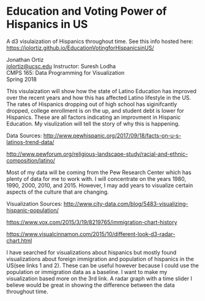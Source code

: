 # Education and Voting Power of Hispanics in US
A d3 visulaization of Hispanics throughout time.
See this info hosted here:  
https://jolortiz.github.io/EducationVotingforHispanicsinUS/  

Jonathan Ortiz  
jolortiz@ucsc.edu 
Instructor: Suresh Lodha  
CMPS 165: Data Programming for Visualization  
Spring 2018  

This visulaization will show how the state of Latino Education has improved over the recent years and how this has affected Latino lifestyle in the US. The rates of Hispanics dropping out of high school has siginifcantly dropped, college enrollment is on the up, and student debt is lower for Hispanics. These are all factors indicating an improvment in Hispanic Education. My visulization will tell the story of why this is happening.

Data Sources:
http://www.pewhispanic.org/2017/09/18/facts-on-u-s-latinos-trend-data/

http://www.pewforum.org/religious-landscape-study/racial-and-ethnic-composition/latino/

Most of my data will be coming from the Pew Research Center which has plenty of data for me to work with. I will concentrate on the years 1980, 1990, 2000, 2010, and 2015. However, I may add years to visualize certain aspects of the culture that are changing.

Visualization Sources:
http://www.city-data.com/blog/5483-visualizing-hispanic-population/

https://www.vox.com/2015/3/19/8219765/immigration-chart-history

https://www.visualcinnamon.com/2015/10/different-look-d3-radar-chart.html

I have searched for visualizations about hispanics but mostly found visualizations about foreign immigration and population of hispanics in the US(see links 1 and 2). These can be useful however because I could use the population or immigration data as a baseline. I want to make my visualization based more on the 3rd link. A radar graph with a time slider I believe would be great in showing the difference between the data throughout time.
